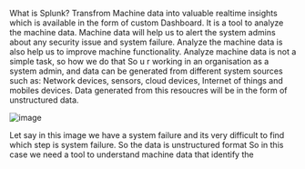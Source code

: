 What is Splunk?
Transfrom Machine data into valuable realtime insights which is available in the form of custom Dashboard.
It is a tool to analyze the machine data. Machine data will help us to alert the system admins about any security issue and system failure. Analyze the machine data is also help 
us to improve machine functionality.
Analyze machine data is not a simple task, so how we do that  So u r working in an organisation as a system admin, and data can be generated from different system sources
such as:  Network devices, sensors, cloud devices, Internet of things and mobiles devices.
Data generated from this resoucres will be in the form of unstructured data.

![image](https://github.com/farazahmee/farazahmee/assets/141009689/8c591f97-4b0d-4889-9963-f98c6517b125)

 Let say in this image we have a system failure and its very difficult to find which step is system failure. So the data is unstructured format 
 So in this case we need a tool to understand machine data that identify the 
